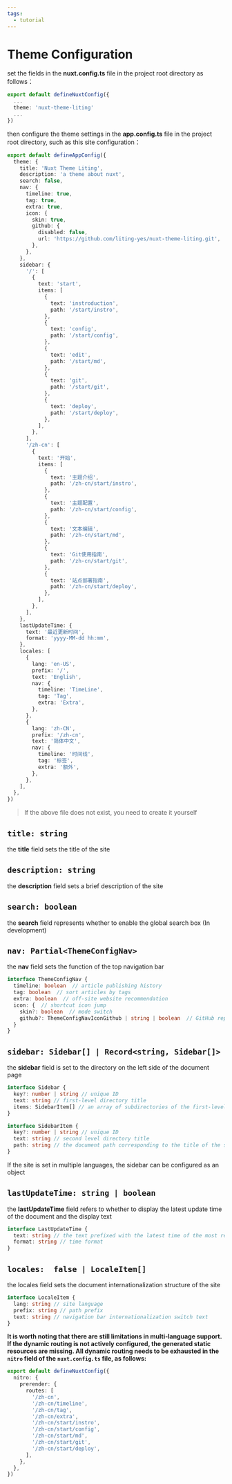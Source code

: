 ```yaml
---
tags:
  - tutorial
---
```



# Theme Configuration

set the fields in the **nuxt.config.ts** file in the project root directory as follows：

```ts
export default defineNuxtConfig({
  ...
  theme: 'nuxt-theme-liting' 
  ...
})
```

then configure the theme settings in the **app.config.ts** file in the project root directory, such as this site configuration：

```ts
export default defineAppConfig({
  theme: {
    title: 'Nuxt Theme Liting',
    description: 'a theme about nuxt',
    search: false,
    nav: {
      timeline: true,
      tag: true,
      extra: true,
      icon: {
        skin: true,
        github: {
          disabled: false,
          url: 'https://github.com/liting-yes/nuxt-theme-liting.git',
        },
      },
    },
    sidebar: {
      '/': [
        {
          text: 'start',
          items: [
            {
              text: 'instroduction',
              path: '/start/instro',
            },
            {
              text: 'config',
              path: '/start/config',
            },
            {
              text: 'edit',
              path: '/start/md',
            },
            {
              text: 'git',
              path: '/start/git',
            },
            {
              text: 'deploy',
              path: '/start/deploy',
            },
          ],
        },
      ],
      '/zh-cn': [
        {
          text: '开始',
          items: [
            {
              text: '主题介绍',
              path: '/zh-cn/start/instro',
            },
            {
              text: '主题配置',
              path: '/zh-cn/start/config',
            },
            {
              text: '文本编辑',
              path: '/zh-cn/start/md',
            },
            {
              text: 'Git使用指南',
              path: '/zh-cn/start/git',
            },
            {
              text: '站点部署指南',
              path: '/zh-cn/start/deploy',
            },
          ],
        },
      ],
    },
    lastUpdateTime: {
      text: '最近更新时间',
      format: 'yyyy-MM-dd hh:mm',
    },
    locales: [
      {
        lang: 'en-US',
        prefix: '/',
        text: 'English',
        nav: {
          timeline: 'TimeLine',
          tag: 'Tag',
          extra: 'Extra',
        },
      },
      {
        lang: 'zh-CN',
        prefix: '/zh-cn',
        text: '简体中文',
        nav: {
          timeline: '时间线',
          tag: '标签',
          extra: '额外',
        },
      },
    ],
  },
})
```

> If the above file does not exist, you need to create it yourself

## `title: string`

the **title** field sets the title of the site

## `description: string`

the **description** field sets a brief description of the site

## `search: boolean`

the **search** field represents whether to enable the global search box (In development)

## `nav: Partial<ThemeConfigNav>`

the **nav** field sets the function of the top navigation bar

```ts
interface ThemeConfigNav {
  timeline: boolean  // article publishing history
  tag: boolean  // sort articles by tags
  extra: boolean  // off-site website recommendation
  icon: {  // shortcut icon jump
    skin?: boolean  // mode switch
    github?: ThemeConfigNavIconGithub | string | boolean  // GitHub repository link
  }
}
```

## `sidebar: Sidebar[] | Record<string, Sidebar[]>`

the **sidebar** field is set to the directory on the left side of the document page

```ts
interface Sidebar {
  key?: number | string // unique ID
  text: string // first-level directory title
  items: SidebarItem[] // an array of subdirectories of the first-level directory
}
```

```ts
interface SidebarItem {
  key?: number | string // unique ID
  text: string // second level directory title
  path: string // the document path corresponding to the title of the secondary directory
}
```

If the site is set in multiple languages, the sidebar can be configured as an object

## `lastUpdateTime: string | boolean`

the **lastUpdateTime** field refers to whether to display the latest update time of the document and the display text

```ts
interface LastUpdateTime {
  text: string // the text prefixed with the latest time of the most recent document
  format: string // time format
}
```

## `locales:  false | LocaleItem[]`

the locales field sets the document internationalization structure of the site

```ts
interface LocaleItem {
  lang: string // site language
  prefix: string // path prefix
  text: string // navigation bar internationalization switch text
}
```

**It is worth noting that there are still limitations in multi-language support. If the dynamic routing is not actively configured, the generated static resources are missing. All dynamic routing needs to be exhausted in the `nitro` field of the `nuxt.config.ts` file, as follows:**

```ts
export default defineNuxtConfig({
  nitro: {
    prerender: {
      routes: [
        '/zh-cn',
        '/zh-cn/timeline',
        '/zh-cn/tag',
        '/zh-cn/extra',
        '/zh-cn/start/instro',
        '/zh-cn/start/config',
        '/zh-cn/start/md',
        '/zh-cn/start/git',
        '/zh-cn/start/deploy',
      ],
    },
  },
})
```

